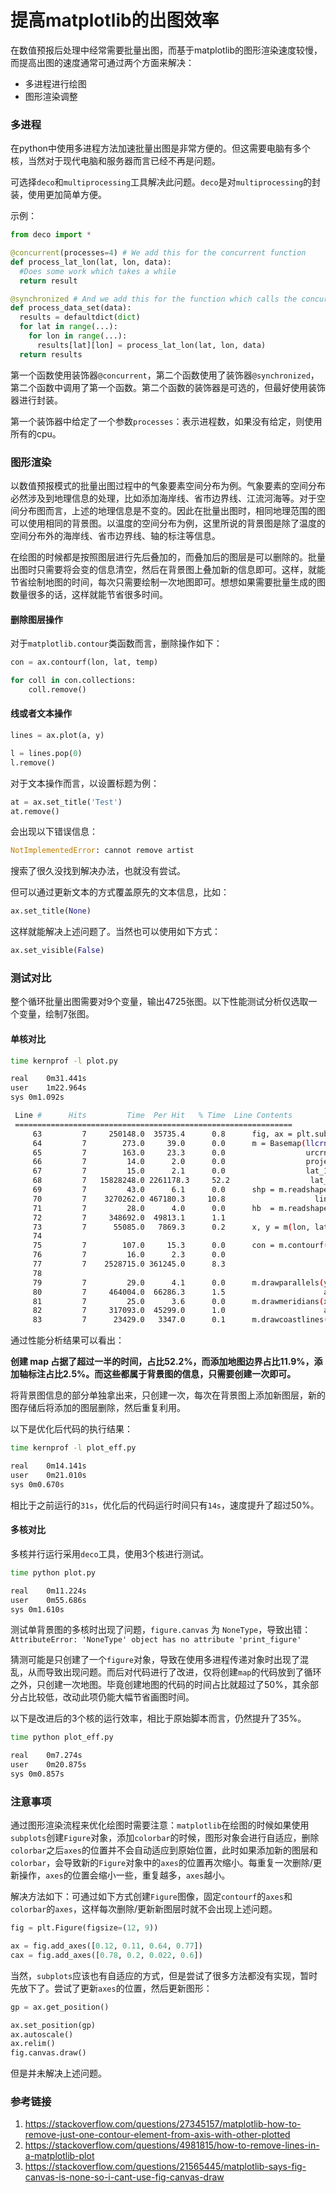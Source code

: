 # 提高matplotlib的出图效率


在数值预报后处理中经常需要批量出图，而基于matplotlib的图形渲染速度较慢，而提高出图的速度通常可通过两个方面来解决：

* 多进程进行绘图
* 图形渲染调整

### 多进程

在python中使用多进程方法加速批量出图是非常方便的。但这需要电脑有多个核，当然对于现代电脑和服务器而言已经不再是问题。

可选择`deco`和`multiprocessing`工具解决此问题。`deco`是对`multiprocessing`的封装，使用更加简单方便。

示例：

```python
from deco import *

@concurrent(processes=4) # We add this for the concurrent function
def process_lat_lon(lat, lon, data):
  #Does some work which takes a while
  return result

@synchronized # And we add this for the function which calls the concurrent function
def process_data_set(data):
  results = defaultdict(dict)
  for lat in range(...):
    for lon in range(...):
      results[lat][lon] = process_lat_lon(lat, lon, data)
  return results
```

第一个函数使用装饰器`@concurrent`，第二个函数使用了装饰器`@synchronized`，第二个函数中调用了第一个函数。第二个函数的装饰器是可选的，但最好使用装饰器进行封装。

第一个装饰器中给定了一个参数`processes`：表示进程数，如果没有给定，则使用所有的cpu。

### 图形渲染

以数值预报模式的批量出图过程中的气象要素空间分布为例。气象要素的空间分布必然涉及到地理信息的处理，比如添加海岸线、省市边界线、江流河海等。对于空间分布图而言，上述的地理信息是不变的。因此在批量出图时，相同地理范围的图可以使用相同的背景图。以温度的空间分布为例，这里所说的背景图是除了温度的空间分布外的海岸线、省市边界线、轴的标注等信息。

在绘图的时候都是按照图层进行先后叠加的，而叠加后的图层是可以删除的。批量出图时只需要将会变的信息清空，然后在背景图上叠加新的信息即可。这样，就能节省绘制地图的时间，每次只需要绘制一次地图即可。想想如果需要批量生成的图数量很多的话，这样就能节省很多时间。

#### 删除图层操作

对于`matplotlib.contour`类函数而言，删除操作如下：

```python
con = ax.contourf(lon, lat, temp)

for coll in con.collections:
    coll.remove()
```

#### 线或者文本操作

```python
lines = ax.plot(a, y)

l = lines.pop(0)
l.remove()
```

对于文本操作而言，以设置标题为例：

```python
at = ax.set_title('Test')
at.remove()
```

会出现以下错误信息：

```python
NotImplementedError: cannot remove artist
```

搜索了很久没找到解决办法，也就没有尝试。

但可以通过更新文本的方式覆盖原先的文本信息，比如：

```python
ax.set_title(None)
```

这样就能解决上述问题了。当然也可以使用如下方式：

```python
ax.set_visible(False)
```

### 测试对比

整个循环批量出图需要对9个变量，输出4725张图。以下性能测试分析仅选取一个变量，绘制7张图。

#### 单核对比

```bash
time kernprof -l plot.py
```

```bash
real	0m31.441s
user	1m22.964s
sys	0m1.092s
```

```bash
 Line #      Hits         Time  Per Hit   % Time  Line Contents
 ==============================================================
     63         7     250148.0  35735.4      0.8      fig, ax = plt.subplots(figsize=(12, 9))
     64         7        273.0     39.0      0.0      m = Basemap(llcrnrlon=lon[0,0], llcrnrlat=lat[0,0],
     65         7        163.0     23.3      0.0                  urcrnrlon=lon[-1,-1], urcrnrlat=lat[-1,-1],
     66         7         14.0      2.0      0.0                  projection='lcc', resolution='l',
     67         7         15.0      2.1      0.0                  lat_1=30, lat_2=60,
     68         7   15828248.0 2261178.3     52.2                  lat_0=33.5, lon_0=106)
     69         7         43.0      6.1      0.0      shp = m.readshapefile('shps/cnhimap', 'china',
     70         7    3270262.0 467180.3     10.8                    linewidth=1.5, color='k', ax=ax)
     71         7         28.0      4.0      0.0      hb  = m.readshapefile('shps/hb', 'hebei',
     72         7     348692.0  49813.1      1.1                            linewidth=1.5, color='blue', ax=ax)
     73         7      55085.0   7869.3      0.2      x, y = m(lon, lat)
     74
     75         7        107.0     15.3      0.0      con = m.contourf(x, y, aqid, np.arange(rangs[0], rangs[-1]+1, 1),
     76         7         16.0      2.3      0.0                       vmin=rangs[0], vmax=rangs[-1], norm=aqi_norm,
     77         7    2528715.0 361245.0      8.3                       cmap=aqi_cmap, extend=extend, ax=ax)
     78
     79         7         29.0      4.1      0.0      m.drawparallels(yticks, labels=[1,0,0,0], linewidth=0.5,
     80         7     464004.0  66286.3      1.5                      ax=ax, fmt=lat2str, fontdict=dict(fontsize=FT))
     81         7         25.0      3.6      0.0      m.drawmeridians(xticks, labels=[0,0,0,1], linewidth=0.5,
     82         7     317093.0  45299.0      1.0                      ax=ax, fmt=lon2str, fontdict=dict(fontsize=FT))
     83         7      23429.0   3347.0      0.1      m.drawcoastlines()
```

通过性能分析结果可以看出：

**创建 map 占据了超过一半的时间，占比52.2%，而添加地图边界占比11.9%，添加轴标注占比2.5%。而这些都属于背景图的信息，只需要创建一次即可。**

将背景图信息的部分单独拿出来，只创建一次，每次在背景图上添加新图层，新的图存储后将添加的图层删除，然后重复利用。

以下是优化后代码的执行结果：

```bash
time kernprof -l plot_eff.py
```

```bash
real	0m14.141s
user	0m21.010s
sys	0m0.670s
```

相比于之前运行的`31s`，优化后的代码运行时间只有`14s`，速度提升了超过50%。

#### 多核对比

多核并行运行采用`deco`工具，使用3个核进行测试。

```bash
time python plot.py
```

```bash
real	0m11.224s
user	0m55.686s
sys	0m1.610s
```

测试单背景图的多核时出现了问题，`figure.canvas` 为 `NoneType`，导致出错：`AttributeError: 'NoneType' object has no attribute 'print_figure'`

猜测可能是只创建了一个`figure`对象，导致在使用多进程传递对象时出现了混乱，从而导致出现问题。而后对代码进行了改进，仅将创建`map`的代码放到了循环之外，只创建一次地图。毕竟创建地图的代码的时间占比就超过了50%，其余部分占比较低，改动此项仍能大幅节省画图时间。

以下是改进后的3个核的运行效率，相比于原始脚本而言，仍然提升了35%。

```bash
time python plot_eff.py
```

```bash
real	0m7.274s
user	0m20.875s
sys	0m0.857s
```

### 注意事项

通过图形渲染流程来优化绘图时需要注意：`matplotlib`在绘图的时候如果使用`subplots`创建`Figure`对象，添加`colorbar`的时候，图形对象会进行自适应，删除`colorbar`之后`axes`的位置并不会自动适应到原始位置，此时如果添加新的图层和`colorbar`，会导致新的`Figure`对象中的`axes`的位置再次缩小。每重复一次删除/更新操作，`axes`的位置会缩小一些，重复越多，`axes`越小。

解决方法如下：可通过如下方式创建`Figure`图像，固定`contourf`的`axes`和`colorbar`的`axes`，这样每次删除/更新新图层时就不会出现上述问题。

```python
fig = plt.Figure(figsize=(12, 9))

ax = fig.add_axes([0.12, 0.11, 0.64, 0.77])
cax = fig.add_axes([0.78, 0.2, 0.022, 0.6])
```

当然，`subplots`应该也有自适应的方式，但是尝试了很多方法都没有实现，暂时先放下了。尝试了更新`axes`的位置，然后更新图形：

```python
gp = ax.get_position()

ax.set_position(gp)
ax.autoscale()
ax.relim()
fig.canvas.draw()
```

但是并未解决上述问题。

### 参考链接

1. https://stackoverflow.com/questions/27345157/matplotlib-how-to-remove-just-one-contour-element-from-axis-with-other-plotted
2. https://stackoverflow.com/questions/4981815/how-to-remove-lines-in-a-matplotlib-plot
3. https://stackoverflow.com/questions/21565445/matplotlib-says-fig-canvas-is-none-so-i-cant-use-fig-canvas-draw

